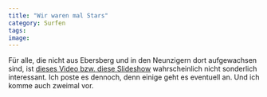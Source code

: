 ```yaml
---
title: "Wir waren mal Stars"
category: Surfen
tags: 
image: 
---
```


Für alle, die nicht aus Ebersberg und in den Neunzigern dort aufgewachsen sind, ist [dieses Video bzw. diese Slideshow](http://thafriends.blogspot.com/2009/01/long-time-ago-in-galaxy-far-far-away.html) wahrscheinlich nicht sonderlich interessant. Ich poste es dennoch, denn einige geht es eventuell an. Und ich komme auch zweimal vor.